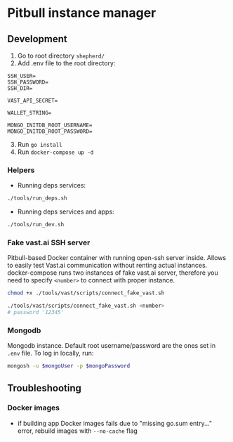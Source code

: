 # Pitbull instance manager

## Development
1. Go to root directory `shepherd/`
2. Add .env file to the root directory:
```
SSH_USER=
SSH_PASSWORD=
SSH_DIR=

VAST_API_SECRET=

WALLET_STRING=

MONGO_INITDB_ROOT_USERNAME=
MONGO_INITDB_ROOT_PASSWORD=

```
3. Run `go install`
4. Run `docker-compose up -d`

### Helpers
- Running deps services:
```bash
./tools/run_deps.sh
```

- Running deps services and apps:
```bash
./tools/run_dev.sh 
```

### Fake vast.ai SSH server
Pitbull-based Docker container with running open-ssh server inside. Allows to easily test Vast.ai communication without renting actual instances.
docker-compose runs two instances of fake vast.ai server, therefore you need to specify `<number>` to connect with proper instance.

```bash
chmod +x ./tools/vast/scripts/connect_fake_vast.sh

./tools/vast/scripts/connect_fake_vast.sh <number>
# password '12345'
```

### Mongodb
Mongodb instance. Default root username/password are the ones set in `.env` file. To log in locally, run:
```bash
mongosh -u $mongoUser -p $mongoPassword
```

## Troubleshooting

### Docker images
- if building app Docker images fails due to "missing go.sum entry..." error, rebuild images with `--no-cache` flag
